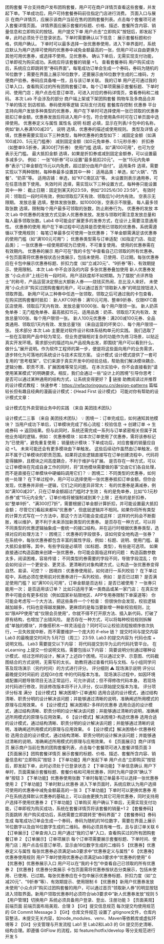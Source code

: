 团购套餐
平台支持商户发布团购套餐，用户可在商户详情页查看这些套餐，并发起下单。下单成功后，用户可持套餐券码前往指定门店进行消费。
页面入口与展示
在商户详情页，应展示该商户当前在售的团购套餐列表。点击每个套餐项可进入套餐详情页面。
详情界面应展示套餐的标题、价格、描述、套餐所含内容、销量信息和立即购买的按钮。
用户提交下单
用户点击“立即购买”按钮后，即发起下单，此时必须处于已登录状态。下单时需要确认以下信息：
展示套餐标题和价格，供用户确认。
下单时可以最多选择一张优惠券使用，进入下单界面时，系统应默认为用户选择可使用的优惠券中减免金额最高的一张，但用户可以自由更换为其他可用优惠券，或选择不使用。见优惠券。
确认下单后，无需实现支付功能，订单即视为购买成功。系统应将该套餐的销量 +1。
查看套餐券码
用户购买成功后，系统应立即跳转至“券码界面”。每笔成功订单会生成一个券码，券码为随机的16位数字；需要在界面上展示16位数字，还要展示由16位数字生成的二维码，方便商户验券。券码应具备唯一性，且与该订单关联。
我的订单
用户还可通过我的订单入口，查看购买过的所有团购套餐订单。每个订单项需展示套餐标题、下单时间、使用门店；用户点击任意订单项，可进入对应的券码详情页，查看券码和二维码。
本次 Lab 不会涉及的部分
商户端上架或下架团购套餐
购物车及多商品合并下单的情况
到店核销、券码使用等逻辑
实际支付流程
套餐库存控制
优惠券
平台支持向用户发放多种类型的优惠券，用户在下单时可选择使用一张已领取的优惠券抵扣订单金额。优惠券发放后将进入用户卡包，符合使用条件时可在订单页面中选择使用。
优惠券定义与属性
属性名
说明
标题
必填，显示在列表/卡包中的名称，例如“新人券满100减20”。
说明
选填，优惠券的描述或使用规则。
类型及详情
必填，优惠券需要实现以下三种类型，每种优惠券的类型如下：
减固定金额（如满100减20、5元无门槛券）
减到固定金额（如0元免单券、0.1元秒杀券）
折扣券（如整单9.5折券，满300打7折券）
使用门槛
选填，如“满100可用”，也可为空表示无门槛。
最大抵扣金额
选填，如果是折扣券或减到固定金额券，可以设置最多减多少。
例如：
一张“6折券”可以设置“最多抵扣20元”。
一张“15元内免单券”表示“订单金额在15元以内免费，超过部分由用户自付”。
适用条件
选填，需要实现以下两种限制，每种券最多设置其中一种：
适用品类：单选，如“火锅”、“西餐”、“奶茶”等。
适用店铺：单选，如“KFC南区店”等。
未设置则表示通用券，可在任意场景下使用。
失效时间
选填，需实现以下三种设置方式，每种券只能设置其中一种：
截止日期：固定到某天的23:59，例如“2025/6/30 23:59”。
有效时间：领取后一段时间有效，例如领取后7天有效、领取后1小时内有效。
空表示无限期。
发放总量
选填，整体发放张数，如10000张，空表示不限量。
每人最多领取张数
选填，限制每个用户最多可领取的张数，防止刷券行为。
优惠券的发放
本次 Lab 中优惠券的发放方式见新人优惠券发放。发放与领取时需注意发放总量和每人最多领取张数。Lab4 中可能会扩展更多的发券方式，在设计上需要注意通用性。
优惠券的使用
用户在下单过程中可选择是否使用已领取的优惠券。系统需遵循以下使用规则：
每笔订单最多仅可使用一张优惠券；
下单金额需满足该优惠券的使用门槛（如“满100元可用”）；
优惠券类型需与订单适配（如指定门店、指定品类）；
一张优惠券一经使用即视为已使用，不可重复使用。
使用的优惠券需在有效期内。
优惠券的展示
用户可在“我的卡包”中查看自己已领取的所有优惠券。卡包页面需将优惠券按状态分类展示，包括未使用、已使用、已过期。每张优惠券应在卡包中展示优惠券标题、折扣力度（如“立减20元”、“9折券”等）、有效期提示、使用限制。
本次 Lab 中不会涉及的内容
多张优惠券叠加使用
新人优惠券发放
“小众点评”上线已有一段时间，用户活跃度却不如预期。为了摆脱“点评界隐士”的称号，产品运营决定祭出大额新人券——烧钱买热闹，总比没人来好。
未使用“小众点评”购买过团购套餐的用户，可以通过首页“领取新人券”的明显按钮进入领取界面。
新用户可从三种券中任选一张领取，领取之后可通过我的卡包查看，在购买团购套餐时抵扣：
新人KFC9折券：满10元可用、整单9折券、仅限KFC南区店使用、领取后7天内有效、发放总量10000张、每个用户限领一张。
新人奶茶免单券：无门槛免单券、最高抵扣15元、适用品类：奶茶、领取后7天内有效、发放总量100张、每个用户限领一张。
新人100元优惠券：满200减100元券、全品类通用、领取后1天内有效、发放总量1张 （来自运营的坏笑😉）、每个用户限领一张。
技术部分
本次 Lab 主要是对软件设计和体系结构单元的实践。
我们选取了一些在互联网产品中较为常见、但业务逻辑相对复杂的功能作为练习场景，以贴近真实开发环境。需求部分的描述均从产品视角出发，即围绕“用户可以看到什么、做什么”展开说明。作为软件工程师的第一步，便是将这些面向用户的业务需求，逐步转化为可落地的系统设计与技术实现方案。
设计模式
设计模式提供了一套可复用的“思考框架”，它们来源于真实开发中的经验总结，帮助我们解决模块耦合、逻辑分散、职责不清、扩展困难等常见问题。
在本次实验中，你不会直接看到“请使用某某模式”的明确要求。相反，我们会通过一些“设计上的困境”引导你思考：是否可以通过某种通用的结构方式，让系统变得更好？
🔗 链接
助教阅读过并推荐的设计模式教程：
快速参考：https://refactoringguru.cn/design-patterns
篇幅较长但有趣且经典的漫画设计模式：《Head First 设计模式》
可能对你有帮助的设计模式文章：

设计模式在外卖营销业务中的实践
（来自 美团技术团队）

设计模式二三事
（来自 美团技术团队）
💡 困境一：订单完成后，如何通知其他模块？
当用户成功下单后，订单模块完成了核心流程：校验信息 → 创建订单 → 生成券码 → 返回结果。但与此同时，系统还需完成一系列与订单紧密相关但属于其他业务域的逻辑，例如：
优惠券模块：如本次订单使用了优惠券，需将该券标记为“已使用”，避免重复使用；
销量统计模块：下单成功后，对应套餐的销量应自动 +1。
未来可能还会有更多模块由下单触发。
这些后续动作虽然由订单触发，但并不属于订单模块的职责范围。如果将这些逻辑直接写在订单创建流程中，代码将变得臃肿，且模块之间高度耦合，不利于维护与扩展。
是否存在一种方式，可以让订单模块在完成自身工作的同时，将“其他模块需要做的事”交由它们各自处理，而不是直接在订单模块中硬编码调用它们？
💡 困境二：不同类型的优惠券，如何统一处理？
在下单过程中，用户可以选择使用一张优惠券抵扣订单金额。但你会发现，优惠券并非统一逻辑，它们之间的差异非常大：
有的优惠券是满减券，例如“满100减20”，只在订单金额超过门槛时才生效；
有的是免单券，比如“0.1元秒杀券”或“15元内全免”，订单价格将被强制减到某个上限；
还有的是折扣券，如“整单9折”、“满300打7折”，需要根据订单金额计算折扣，并可能设置最大抵扣金额；
尽管它们看起来都叫“优惠券”，但底层逻辑并不相同。如果你将所有类型的计算方式写在一个方法中，那这个方法可能会变成这样：
这样的代码会不断膨胀，难以维护，更不利于未来添加新类型的优惠券。
是否存在一种方式，可以将不同类型的优惠逻辑抽象成一套统一的接口结构，并在运行时根据优惠券类型，选择对应的处理方法？
💡 困境三：优惠券的字段很多，该如何安全地构造一张券？
在系统中，每张优惠券都包含丰富的属性字段，例如：标题、说明、使用门槛、最大抵扣金额等。其中，有些字段是必填项（如标题、类型），有些是可选项。
如果直接通过构造函数来创建一张优惠券，你可能会面临这样的问题：
构造函数参数太多，阅读困难，容易传错；
不同类型的券需要的字段不同，导致字段混乱；
你会如何设计一个更安全、更灵活、更清晰的对象构建方式，让构造一张优惠券变得自然、易读、可控？
💡 困境四：优惠券使用前，如何进行一系列校验？
在下单过程中，系统必须在使用前对优惠券进行一系列校验，例如：
是否已过期？
是否满足使用门槛？ 如“满100元可用”，订单金额是否达标；
是否已被使用？ 一张券只能用一次；
是否适用该订单？ 比如只适用于某一类商品或某一家门店；
在真实世界中可能会有更多校验（例如国家补贴限地区、APP专用券限制下单渠道等）
你可能会考虑写一个大方法，把这些条件一个个检查：
但很快你会发现，校验逻辑越加越多，代码也变得越发臃肿。更麻烦的是每当要新增一种新校验规则，比如“限APP使用”或“仅限会员使用”，你就不得不打开原方法、插入新代码，打破了原有结构，也增加了出错风险。
是否存在一种方式，可以将每种校验规则拆解成“单独的模块”，并像搭积木一样灵活组合？同时可以让校验流程按顺序依次执行，一旦失败就中断，而不需要维护一个庞大的 if-else 链？
提交时间与提交内容
Lab3 的最晚提交时间为 5月7日（周三）23:59.
Lab3 的提交内容为 代码仓库 + 说明文档。
Lab3 需要提交以下内容：
将代码提交到华为云的代码托管平台。
在 eLearning 上提交一份说明文档，需要包括以下内容：
简要说明分别通过哪种设计模式、经过怎样的设计，解决了上述四个困境。可以通过文字、示意图、代码截图结合的方式说明，无需写的太长。
助教将通过查看代码与文档、与小组同学问答及现场演示（另约时间）的方式进行评分。
评分细则
⚠️ 现场演示说明
评分以最晚提交时间前的 远程Git仓库 中的代码版本为准。
现场演示过程中，如因环境或配置问题导致项目无法正常运行，可允许调试；但不得修改代码本身。
若现场对代码进行修改，则该修改版本将不计入评分，仅以原始提交版本为准。
评分项
评分标准
满分
【设计模式】解决困境1-订单通知
选用合适的设计模式，通过结构清晰、职责分明的设计解决该问题；并能够通过清晰的说明，准确阐述所用模式的原理与应用效果。
6
【设计模式】解决困境2-多样的优惠券
选用合适的设计模式，通过结构清晰、职责分明的设计解决该问题；并能够通过清晰的说明，准确阐述所用模式的原理与应用效果。
6
【设计模式】解决困境3-构造优惠券
选用合适的设计模式，通过结构清晰、职责分明的设计解决该问题；并能够通过清晰的说明，准确阐述所用模式的原理与应用效果。
6
【设计模式】解决困境4-优惠券校验
选用合适的设计模式，通过结构清晰、职责分明的设计解决该问题；并能够通过清晰的说明，准确阐述所用模式的原理与应用效果。
6
【页面展示】商户详情页
展示商户当前在售的团购套餐列表，点击每个套餐项可进入套餐详情页面
3
【页面展示】团购套餐详情页
展示套餐的标题、价格、描述、套餐所含内容、销量信息和“立即购买”按钮
3
【下单功能】用户发起下单
用户点击“立即购买”按钮后，即发起下单，此时必须处于已登录状态
2
【下单功能】下单信息确认
用户下单时，页面需展示套餐标题、套餐价格和可用优惠券，同时为用户提供“确认下单”按钮
3
【下单功能】优惠券使用张数
下单时每笔订单最多可以选择一张优惠券使用
2
【下单功能】下单时默认优惠券
进入下单页面时，系统应默认为用户选择可使用的优惠券中减免金额最高的一张
3
【下单功能】下单时可以更换优惠券
用户在系统选择默认优惠券的基础上，可以自由更换为其它可用优惠券，同时支持用户选择不使用优惠券
2
【下单功能】订单购买
用户确认下单后，无需实现支付功能，订单即视为购买成功，系统在套餐详情页将该套餐的销量+1
2
【套餐券码】页面跳转
用户购买成功后，系统需要立即跳转至“券码界面”
2
【套餐券码】券码生成
每笔成功订单会生成一个券码，券码为随机的16位数字，需要在界面上展示16位数字以及由16位数字生成的二维码。券码必须具有唯一性，且与该订单关联
6
【订单展示】订单查询入口
用户通过“我的订单”入口，查看购买过的所有团购套餐订单
2
【订单展示】订单项展示
每个订单项需要展示套餐标题、下单时间、使用门店；用户点击任意订单项，显示由16位数字生成的二维码
5
【优惠券】优惠券定义与属性
每张优惠券必须满足lab3要求中“优惠券定义与属性”
6
【优惠券】优惠券使用规则
用户下单时使用优惠券必须满足lab3要求中“优惠券的使用”
6
【优惠券】优惠券展示入口
用户可以在“我的卡包”中查看自己已领取的所有优惠券
2
【优惠券】优惠券分类展示
卡包页面需将优惠券按状态分类展示，包括未使用、已使用、已过期。每张优惠券应在卡包中展示优惠券标题、折扣力度（如“立减20元”、“9折券”等）、有效期提示、使用限制
6
【优惠券】新用户优惠券发放
未使用“小众点评”购买过团购套餐的用户，可以通过首页“领取新人券”的明显按钮进入领取界面。新用户领取优惠券时必须符合lab3要求中“新人优惠券发放”规则
5
【用户管理】切换用户
系统必须具备用户登录、登出、注册功能
3
【页面美观】前端页面
前端页面布局美观、合理
3
【Git】提交信息规范
每次提交均使用规范的 Git Commit Message
3
【Git】仓库文件规范
设置了.gitignore文件，仓库内容整洁，未提交无关内容，如node_modules、venv、Maven等依赖库或虚拟环境等
2
【Git】分支管理与开发流程
Lab1 至 Lab2和Lab3 的 Git 提交历史清晰、结构合理。即遵循 GitFlow 的流程，如 feature/hotfix/develop 等分支规范进行开发
5


